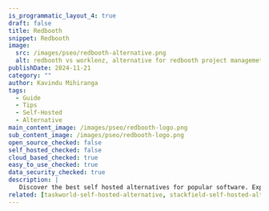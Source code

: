 ```yaml
---
is_programmatic_layout_4: true
draft: false
title: Redbooth
snippet: Redbooth
image:
  src: /images/pseo/redbooth-alternative.png
  alt: redbooth vs worklenz, alternative for redbooth project managemet tool, task management, resource management, productivity, self-hosted
publishDate: 2024-11-21
category: ""
author: Kavindu Mihiranga
tags:
  - Guide
  - Tips
  - Self-Hosted
  - Alternative
main_content_image: /images/pseo/redbooth-logo.png
sub_content_image: /images/pseo/redbooth-logo.png
open_source_checked: false
self_hosted_checked: false
cloud_based_checked: true
easy_to_use_checked: true
data_security_checked: true
description: |
   Discover the best self hosted alternatives for popular software. Explore our comprehensive guides and find the perfect solution for your needs today.
related: [taskworld-self-hosted-alternative, stackfield-self-hosted-alternative, zenhub-self-hosted-alternative, notion-self-hosted-alternative]
---
```

